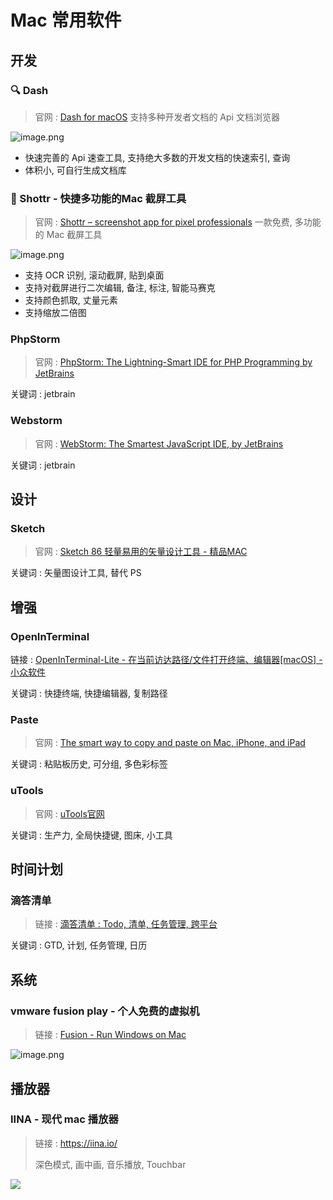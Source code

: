 # Mac 常用软件

## 开发

### 🔍 Dash

> 官网 : [Dash for macOS](https://kapeli.com/dash)
> 支持多种开发者文档的 Api 文档浏览器

![image.png](https://file.wulicode.com/yuque/202211/11/15/3512byvu9Nb8.png?x-oss-process=image/resize,h_648)

- 快速完善的 Api 速查工具, 支持绝大多数的开发文档的快速索引, 查询
- 体积小, 可自行生成文档库

### 🔗 Shottr - 快捷多功能的Mac 截屏工具

> 官网 : [Shottr – screenshot app for pixel professionals](https://shottr.cc/)
> 一款免费, 多功能的 Mac 截屏工具

![image.png](https://file.wulicode.com/yuque/202212/03/17/2009jpqfVJKN.png?x-oss-process=image/resize,h_686)

- 支持 OCR 识别, 滚动截屏, 贴到桌面
- 支持对截屏进行二次编辑, 备注, 标注, 智能马赛克
- 支持颜色抓取, 丈量元素
- 支持缩放二倍图

### PhpStorm

> 官网 : [PhpStorm: The Lightning-Smart IDE for PHP Programming by JetBrains](https://www.jetbrains.com/phpstorm/)

关键词 : jetbrain

### Webstorm

> 官网 : [WebStorm: The Smartest JavaScript IDE, by JetBrains](https://www.jetbrains.com/webstorm/)

关键词 : jetbrain

## 设计

### Sketch

> 官网 : [Sketch 86 轻量易用的矢量设计工具 - 精品MAC](https://xclient.info/s/sketch.html)

关键词 : 矢量图设计工具, 替代 PS

## 增强

### OpenInTerminal

>
链接 : [OpenInTerminal-Lite - 在当前访达路径/文件打开终端、编辑器[macOS] - 小众软件](https://www.appinn.com/openinterminal-lite/)

关键词 : 快捷终端, 快捷编辑器, 复制路径

### Paste

> 官网 : [The smart way to copy and paste on Mac, iPhone, and iPad](https://pasteapp.io/)

关键词 : 粘贴板历史, 可分组, 多色彩标签

### uTools

> 官网 : [uTools官网](https://u.tools/)

关键词 : 生产力, 全局快捷键, 图床, 小工具

## 时间计划

### 滴答清单

> 链接 : [滴答清单 : Todo, 清单, 任务管理, 跨平台](https://dida365.com/)

关键词 : GTD, 计划, 任务管理, 日历

## 系统

### vmware fusion play - 个人免费的虚拟机

> 链接 : [Fusion - Run Windows on Mac](https://www.vmware.com/cn/products/fusion.html)

![image.png](https://file.wulicode.com/yuque/202208/24/23/2203zIY7m7tX.png?x-oss-process=image/resize,h_418)

## 播放器

### IINA - 现代 mac 播放器

> 链接 : https://iina.io/
>
> 深色模式, 画中画, 音乐播放, Touchbar

![](https://file.wulicode.com/doc/20230709/1688871091022.png)
